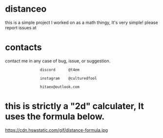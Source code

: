 # distanceo
this is a simple project I worked on as a math thingy, It's very simple! please report issues at 
# contacts 
contact me in any case of bug, issue, or suggestion. 
                  
                    discord      @t4em

                    instagram    @culturedfool

                    hitaex@outlook.com
# this is strictly a "2d" calculater, It uses the formula below. 
https://cdn.hswstatic.com/gif/distance-formula.jpg
